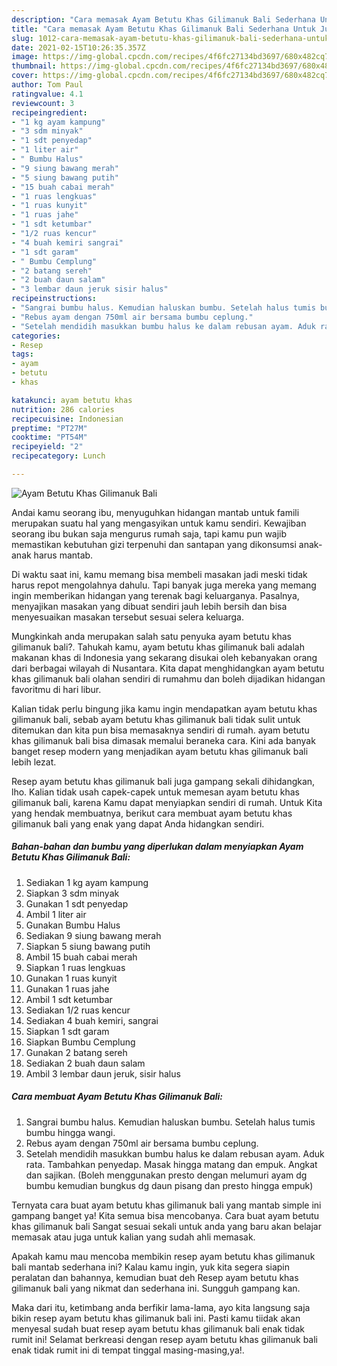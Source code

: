 ```yaml
---
description: "Cara memasak Ayam Betutu Khas Gilimanuk Bali Sederhana Untuk Jualan"
title: "Cara memasak Ayam Betutu Khas Gilimanuk Bali Sederhana Untuk Jualan"
slug: 1012-cara-memasak-ayam-betutu-khas-gilimanuk-bali-sederhana-untuk-jualan
date: 2021-02-15T10:26:35.357Z
image: https://img-global.cpcdn.com/recipes/4f6fc27134bd3697/680x482cq70/ayam-betutu-khas-gilimanuk-bali-foto-resep-utama.jpg
thumbnail: https://img-global.cpcdn.com/recipes/4f6fc27134bd3697/680x482cq70/ayam-betutu-khas-gilimanuk-bali-foto-resep-utama.jpg
cover: https://img-global.cpcdn.com/recipes/4f6fc27134bd3697/680x482cq70/ayam-betutu-khas-gilimanuk-bali-foto-resep-utama.jpg
author: Tom Paul
ratingvalue: 4.1
reviewcount: 3
recipeingredient:
- "1 kg ayam kampung"
- "3 sdm minyak"
- "1 sdt penyedap"
- "1 liter air"
- " Bumbu Halus"
- "9 siung bawang merah"
- "5 siung bawang putih"
- "15 buah cabai merah"
- "1 ruas lengkuas"
- "1 ruas kunyit"
- "1 ruas jahe"
- "1 sdt ketumbar"
- "1/2 ruas kencur"
- "4 buah kemiri sangrai"
- "1 sdt garam"
- " Bumbu Cemplung"
- "2 batang sereh"
- "2 buah daun salam"
- "3 lembar daun jeruk sisir halus"
recipeinstructions:
- "Sangrai bumbu halus. Kemudian haluskan bumbu. Setelah halus tumis bumbu hingga wangi."
- "Rebus ayam dengan 750ml air bersama bumbu ceplung."
- "Setelah mendidih masukkan bumbu halus ke dalam rebusan ayam. Aduk rata. Tambahkan penyedap. Masak hingga matang dan empuk. Angkat dan sajikan. (Boleh menggunakan presto dengan melumuri ayam dg bumbu kemudian bungkus dg daun pisang dan presto hingga empuk)"
categories:
- Resep
tags:
- ayam
- betutu
- khas

katakunci: ayam betutu khas 
nutrition: 286 calories
recipecuisine: Indonesian
preptime: "PT27M"
cooktime: "PT54M"
recipeyield: "2"
recipecategory: Lunch

---
```



![Ayam Betutu Khas Gilimanuk Bali](https://img-global.cpcdn.com/recipes/4f6fc27134bd3697/680x482cq70/ayam-betutu-khas-gilimanuk-bali-foto-resep-utama.jpg)

Andai kamu seorang ibu, menyuguhkan hidangan mantab untuk famili merupakan suatu hal yang mengasyikan untuk kamu sendiri. Kewajiban seorang ibu bukan saja mengurus rumah saja, tapi kamu pun wajib memastikan kebutuhan gizi terpenuhi dan santapan yang dikonsumsi anak-anak harus mantab.

Di waktu  saat ini, kamu memang bisa membeli masakan jadi meski tidak harus repot mengolahnya dahulu. Tapi banyak juga mereka yang memang ingin memberikan hidangan yang terenak bagi keluarganya. Pasalnya, menyajikan masakan yang dibuat sendiri jauh lebih bersih dan bisa menyesuaikan masakan tersebut sesuai selera keluarga. 



Mungkinkah anda merupakan salah satu penyuka ayam betutu khas gilimanuk bali?. Tahukah kamu, ayam betutu khas gilimanuk bali adalah makanan khas di Indonesia yang sekarang disukai oleh kebanyakan orang dari berbagai wilayah di Nusantara. Kita dapat menghidangkan ayam betutu khas gilimanuk bali olahan sendiri di rumahmu dan boleh dijadikan hidangan favoritmu di hari libur.

Kalian tidak perlu bingung jika kamu ingin mendapatkan ayam betutu khas gilimanuk bali, sebab ayam betutu khas gilimanuk bali tidak sulit untuk ditemukan dan kita pun bisa memasaknya sendiri di rumah. ayam betutu khas gilimanuk bali bisa dimasak memalui beraneka cara. Kini ada banyak banget resep modern yang menjadikan ayam betutu khas gilimanuk bali lebih lezat.

Resep ayam betutu khas gilimanuk bali juga gampang sekali dihidangkan, lho. Kalian tidak usah capek-capek untuk memesan ayam betutu khas gilimanuk bali, karena Kamu dapat menyiapkan sendiri di rumah. Untuk Kita yang hendak membuatnya, berikut cara membuat ayam betutu khas gilimanuk bali yang enak yang dapat Anda hidangkan sendiri.

<!--inarticleads1-->

##### Bahan-bahan dan bumbu yang diperlukan dalam menyiapkan Ayam Betutu Khas Gilimanuk Bali:

1. Sediakan 1 kg ayam kampung
1. Siapkan 3 sdm minyak
1. Gunakan 1 sdt penyedap
1. Ambil 1 liter air
1. Gunakan  Bumbu Halus
1. Sediakan 9 siung bawang merah
1. Siapkan 5 siung bawang putih
1. Ambil 15 buah cabai merah
1. Siapkan 1 ruas lengkuas
1. Gunakan 1 ruas kunyit
1. Gunakan 1 ruas jahe
1. Ambil 1 sdt ketumbar
1. Sediakan 1/2 ruas kencur
1. Sediakan 4 buah kemiri, sangrai
1. Siapkan 1 sdt garam
1. Siapkan  Bumbu Cemplung
1. Gunakan 2 batang sereh
1. Sediakan 2 buah daun salam
1. Ambil 3 lembar daun jeruk, sisir halus




<!--inarticleads2-->

##### Cara membuat Ayam Betutu Khas Gilimanuk Bali:

1. Sangrai bumbu halus. Kemudian haluskan bumbu. Setelah halus tumis bumbu hingga wangi.
1. Rebus ayam dengan 750ml air bersama bumbu ceplung.
1. Setelah mendidih masukkan bumbu halus ke dalam rebusan ayam. Aduk rata. Tambahkan penyedap. Masak hingga matang dan empuk. Angkat dan sajikan. (Boleh menggunakan presto dengan melumuri ayam dg bumbu kemudian bungkus dg daun pisang dan presto hingga empuk)




Ternyata cara buat ayam betutu khas gilimanuk bali yang mantab simple ini gampang banget ya! Kita semua bisa mencobanya. Cara buat ayam betutu khas gilimanuk bali Sangat sesuai sekali untuk anda yang baru akan belajar memasak atau juga untuk kalian yang sudah ahli memasak.

Apakah kamu mau mencoba membikin resep ayam betutu khas gilimanuk bali mantab sederhana ini? Kalau kamu ingin, yuk kita segera siapin peralatan dan bahannya, kemudian buat deh Resep ayam betutu khas gilimanuk bali yang nikmat dan sederhana ini. Sungguh gampang kan. 

Maka dari itu, ketimbang anda berfikir lama-lama, ayo kita langsung saja bikin resep ayam betutu khas gilimanuk bali ini. Pasti kamu tiidak akan menyesal sudah buat resep ayam betutu khas gilimanuk bali enak tidak rumit ini! Selamat berkreasi dengan resep ayam betutu khas gilimanuk bali enak tidak rumit ini di tempat tinggal masing-masing,ya!.

